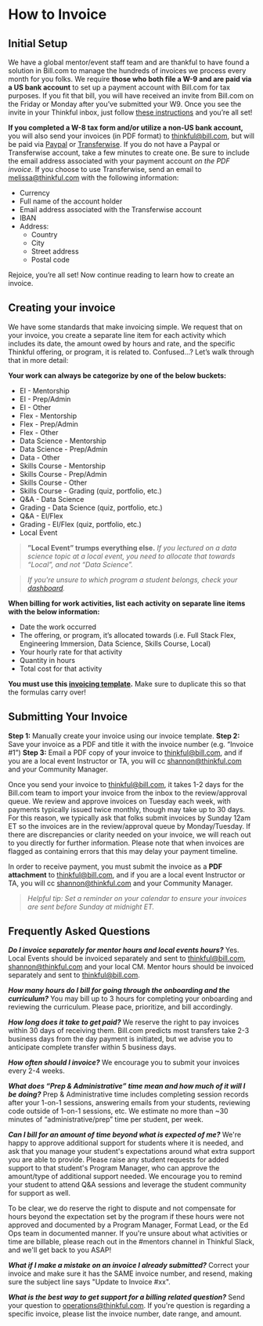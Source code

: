 # How to Invoice

## Initial Setup


We have a global mentor/event staff team and are thankful to have found a solution in Bill.com to manage the hundreds of invoices we process every month for you folks. We require **those who both file a W-9 and are paid via a US bank account** to set up a payment account with Bill.com for tax purposes. If you fit that bill, you will have received an invite from Bill.com on the Friday or Monday after you’ve submitted your W9. Once you see the invite in your Thinkful inbox, just follow [these instructions](https://docs.google.com/document/d/1GZnuI9u3PYqdV30-mqKhpIBD4oTD1knYPMsFrhVD_DQ/edit) and you’re all set!

**If you completed a W-8 tax form and/or utilize a non-US bank account,** you will also send your invoices (in PDF format) to thinkful@bill.com, but will be paid via [Paypal](https://www.paypal.com) or [Transferwise](https://transferwise.com). If you do not have a Paypal or Transferwise account, take a few minutes to create one. Be sure to include the email address associated with your payment account *on the PDF invoice.* If you choose to use Transferwise, send an email to melissa@thinkful.com with the following information:
   * Currency
   * Full name of the account holder
   * Email address associated with the Transferwise account
   * IBAN
   * Address:
      * Country
      * City
      * Street address
      * Postal code

Rejoice, you’re all set! Now continue reading to learn how to create an invoice. 


## Creating your invoice

We have some standards that make invoicing simple. We request that on your invoice, you create a separate line item for each activity which includes its date, the amount owed by hours and rate, and the specific Thinkful offering, or program, it is related to. Confused…? Let’s walk through that in more detail: 

**Your work can always be categorize by one of the below buckets:**
   * EI - Mentorship
   * EI - Prep/Admin
   * EI - Other
   * Flex - Mentorship
   * Flex - Prep/Admin
   * Flex - Other
   * Data Science - Mentorship
   * Data Science - Prep/Admin
   * Data - Other
   * Skills Course - Mentorship
   * Skills Course - Prep/Admin
   * Skills Course - Other
   * Skills Course - Grading (quiz, portfolio, etc.)
   * Q&A - Data Science
   * Grading - Data Science (quiz, portfolio, etc.)
   * Q&A - EI/Flex
   * Grading - EI/Flex (quiz, portfolio, etc.)
   * Local Event

>**”Local Event” trumps everything else.** *If you lectured on a data science topic at a local event, you need to allocate that towards “Local”, and not “Data Science”.*

>*If you're unsure to which program a student belongs, check your [dashboard](https://dashboard.thinkful.com/).*

**When billing for work activities, list each activity on separate line items with the below information:**
   * Date the work occurred
   * The offering, or program, it’s allocated towards (i.e. Full Stack Flex, Engineering Immersion, Data Science, Skills Course, Local)
   * Your hourly rate for that activity
   * Quantity in hours
   * Total cost for that activity

**You must use this [invoicing template](https://docs.google.com/spreadsheets/d/13g9qmRcqandnfvzbvpZpuKV-od-tutsr_8Xn6EiglWQ/edit#gid=238993322).** Make sure to duplicate this so that the formulas carry over! 


## Submitting Your Invoice

**Step 1:** Manually create your invoice using our invoice template.
**Step 2:** Save your invoice as a PDF and title it with the invoice number (e.g. “Invoice #1”)
**Step 3:** Email a PDF copy of your invoice to thinkful@bill.com, and if you are a local event Instructor or TA, you will cc shannon@thinkful.com and your Community Manager.

Once you send your invoice to thinkful@bill.com, it takes 1-2 days for the Bill.com team to import your invoice from the inbox to the review/approval queue. We review and approve invoices on Tuesday each week, with payments typically issued twice monthly, though may take up to 30 days. For this reason, we typically ask that folks submit invoices by Sunday 12am ET so the invoices are in the review/approval queue by Monday/Tuesday. If there are discrepancies or clarity needed on your invoice, we will reach out to you directly for further information. Please note that when invoices are flagged as containing errors that this may delay your payment timeline.

In order to receive payment, you must submit the invoice as a **PDF attachment** to thinkful@bill.com, and if you are a local event Instructor or TA, you will cc shannon@thinkful.com and your Community Manager.


> *Helpful tip: Set a reminder on your calendar to ensure your invoices are sent before Sunday at midnight ET.*


## Frequently Asked Questions

***Do I invoice separately for mentor hours and local events hours?***
Yes.  Local Events should be invoiced separately and sent to thinkful@bill.com, shannon@thinkful.com and your local CM.  Mentor hours should be invoiced separately and sent to thinkful@bill.com.

***How many hours do I bill for going through the onboarding and the curriculum?***
You may bill up to 3 hours for completing your onboarding and reviewing the curriculum. Please pace, prioritize, and bill accordingly.

***How long does it take to get paid?***
We reserve the right to pay invoices within 30 days of receiving them. Bill.com predicts most transfers take 2-3 business days from the day payment is initiated, but we advise you to anticipate complete transfer within 5 business days.

***How often should I invoice?*** 
We encourage you to submit your invoices every 2-4 weeks. 

***What does “Prep & Administrative” time mean and how much of it will I be doing?***
Prep & Administrative time includes completing session records after your 1-on-1 sessions, answering emails from your students, reviewing code outside of 1-on-1 sessions, etc. We estimate no more than ~30 minutes of “administrative/prep” time per student, per week.

***Can I bill for an amount of time beyond what is expected of me?***
We're happy to approve additional support for students where it is needed, and ask that you manage your student's expectations around what extra support you are able to provide. Please raise any student requests for added support to that student's Program Manager, who can approve the amount/type of additional support needed. We encourage you to remind your student to attend Q&A sessions and leverage the student community for support as well. 

To be clear, we do reserve the right to dispute and not compensate for hours beyond the expectation set by the program if these hours were not approved and documented by a Program Manager, Format Lead, or the Ed Ops team in documented manner. If you're unsure about what activities or time are billable, please reach out in the #mentors channel in Thinkful Slack, and we'll get back to you ASAP!

***What if I make a mistake on an invoice I already submitted?***
Correct your invoice and make sure it has the SAME invoice number, and resend, making sure the subject line says "Update to Invoice #xx".  

***What is the best way to get support for a billing related question?***
Send your question to operations@thinkful.com. If you're question is regarding a specific invoice, please list the invoice number, date range, and amount. 
